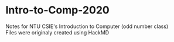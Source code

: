 # Intro-to-Comp-2020
Notes for NTU CSIE's Introduction to Computer (odd number class)<br/>
Files were originaly created using HackMD
